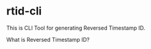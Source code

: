 rtid-cli
===

This is CLI Tool for generating Reversed Timestamp ID.  

What is Reversed Timestamp ID?  

<script async class="speakerdeck-embed" data-slide="29" data-id="03258ff00585411e9f00c648e1c472f2" data-ratio="1.77777777777778" src="//speakerdeck.com/assets/embed.js"></script>